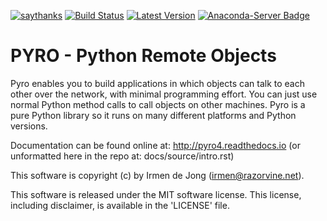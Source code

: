 [![saythanks](https://img.shields.io/badge/say-thanks-ff69b4.svg)](https://saythanks.io/to/irmen)
[![Build Status](https://travis-ci.org/irmen/Pyro4.svg?branch=master)](https://travis-ci.org/irmen/Pyro4)
[![Latest Version](https://img.shields.io/pypi/v/Pyro4.svg)](https://pypi.python.org/pypi/Pyro4/)
[![Anaconda-Server Badge](https://anaconda.org/conda-forge/pyro4/badges/version.svg)](https://anaconda.org/conda-forge/pyro4)

PYRO - Python Remote Objects
============================

Pyro enables you to build applications in which objects can talk
to each other over the network, with minimal programming effort.
You can just use normal Python method calls to call objects on
other machines. Pyro is a pure Python library so it
runs on many different platforms and Python versions.


Documentation can be found online at: http://pyro4.readthedocs.io
(or unformatted here in the repo at: docs/source/intro.rst)


This software is copyright (c) by Irmen de Jong (irmen@razorvine.net).

This software is released under the MIT software license.
This license, including disclaimer, is available in the 'LICENSE' file.
